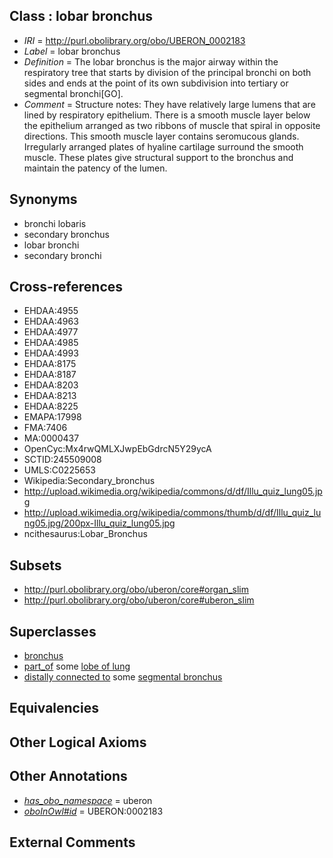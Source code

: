 
## Class : lobar bronchus

 * *IRI* = http://purl.obolibrary.org/obo/UBERON_0002183
 * *Label* = lobar bronchus
 * *Definition* = The lobar bronchus is the major airway within the respiratory tree that starts by division of the principal bronchi on both sides and ends at the point of its own subdivision into tertiary or segmental bronchi[GO].
 * *Comment* = Structure notes: They have relatively large lumens that are lined by respiratory epithelium. There is a smooth muscle layer below the epithelium arranged as two ribbons of muscle that spiral in opposite directions. This smooth muscle layer contains seromucous glands. Irregularly arranged plates of hyaline cartilage surround the smooth muscle. These plates give structural support to the bronchus and maintain the patency of the lumen.

## Synonyms

 * bronchi lobaris
 * secondary bronchus
 * lobar bronchi
 * secondary bronchi

## Cross-references

 * EHDAA:4955
 * EHDAA:4963
 * EHDAA:4977
 * EHDAA:4985
 * EHDAA:4993
 * EHDAA:8175
 * EHDAA:8187
 * EHDAA:8203
 * EHDAA:8213
 * EHDAA:8225
 * EMAPA:17998
 * FMA:7406
 * MA:0000437
 * OpenCyc:Mx4rwQMLXJwpEbGdrcN5Y29ycA
 * SCTID:245509008
 * UMLS:C0225653
 * Wikipedia:Secondary_bronchus
 * http://upload.wikimedia.org/wikipedia/commons/d/df/Illu_quiz_lung05.jpg
 * http://upload.wikimedia.org/wikipedia/commons/thumb/d/df/Illu_quiz_lung05.jpg/200px-Illu_quiz_lung05.jpg
 * ncithesaurus:Lobar_Bronchus

## Subsets

 * http://purl.obolibrary.org/obo/uberon/core#organ_slim
 * http://purl.obolibrary.org/obo/uberon/core#uberon_slim

## Superclasses

 * [bronchus](../../UBERON/85/UBERON_0002185.md)
 * [part_of](../../BFO/50/BFO_0000050.md) some [lobe of lung](../../UBERON/01/UBERON_0000101.md)
 * [distally connected to](../../core#distally/to/core#distally_connected_to.md) some [segmental bronchus](../../UBERON/84/UBERON_0002184.md)

## Equivalencies


## Other Logical Axioms


## Other Annotations

 * *[has_obo_namespace](../../ce/oboInOwl#hasOBONamespace.md)* = uberon
 * *[oboInOwl#id](../../id/oboInOwl#id.md)* = UBERON:0002183

## External Comments

